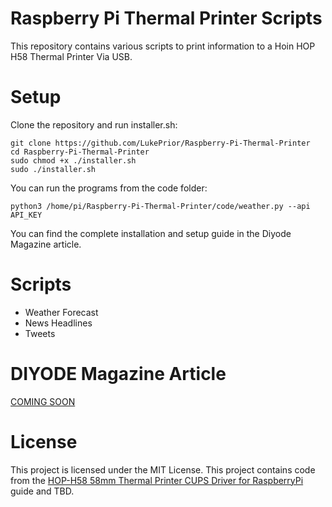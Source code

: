 # Raspberry Pi Thermal Printer Scripts

This repository contains various scripts to print information to a Hoin HOP H58 Thermal Printer Via USB.

# Setup

Clone the repository and run installer.sh:

```
git clone https://github.com/LukePrior/Raspberry-Pi-Thermal-Printer
cd Raspberry-Pi-Thermal-Printer
sudo chmod +x ./installer.sh
sudo ./installer.sh
```

You can run the programs from the code folder:

```
python3 /home/pi/Raspberry-Pi-Thermal-Printer/code/weather.py --api API_KEY
```

You can find the complete installation and setup guide in the Diyode Magazine article.


# Scripts

- Weather Forecast
- News Headlines
- Tweets

# DIYODE Magazine Article

[COMING SOON](https://diyodemag.com/)

# License

This project is licensed under the MIT License. This project contains code from the [HOP-H58 58mm Thermal Printer CUPS Driver for RaspberryPi](https://github.com/OkkarMin/HOP-H58-RaspberryPi-Driver) guide and TBD.
